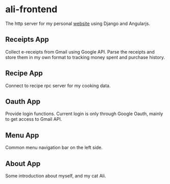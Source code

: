 # ali-frontend

The http server for my personal [website](datascientistali.com) using Django and Angularjs.

## Receipts App
Collect e-receipts from Gmail using Google API. Parse the receipts and store them in my own format to tracking money spent and purchase history.

## Recipe App
Connect to recipe rpc server for my cooking data.

## Oauth App
Provide login functions. Current login is only through Google Oauth, mainly to get access to Gmail API.

## Menu App
Common menu navigation bar on the left side.

## About App
Some introduction about myself, and my cat Ali.
